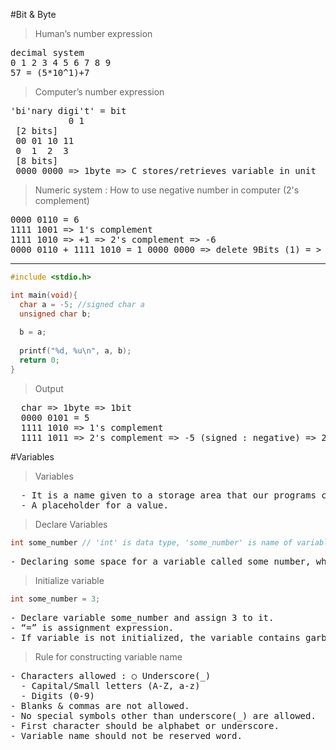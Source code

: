 #Bit & Byte
>Human’s number expression

<pre>decimal system
0 1 2 3 4 5 6 7 8 9
57 = (5*10^1)+7
</pre>

> Computer’s number expression

<pre>
'bi'nary digi't' = bit
  		   0 1
 [2 bits]
 00 01 10 11
 0  1  2  3
 [8 bits]
 0000 0000 => 1byte => C stores/retrieves variable in unit
</pre>

> Numeric system : How to use negative number in computer (2's complement)

<pre>
0000 0110 = 6
1111 1001 => 1's complement
1111 1010 => +1 => 2's complement => -6
0000 0110 + 1111 1010 = 1 0000 0000 => delete 9Bits (1) = > 0000 0000 => 0
</pre>
---
```c
#include <stdio.h>

int main(void){
  char a = -5; //signed char a
  unsigned char b;
  
  b = a;
  
  printf("%d, %u\n", a, b);
  return 0;
}
```

> Output

<pre>
  char => 1byte => 1bit
  0000 0101 = 5
  1111 1010 => 1's complement
  1111 1011 => 2's complement => -5 (signed : negative) => 251 (unsigned : postive)
</pre>

#Variables
> Variables

<pre>
  - It is a name given to a storage area that our programs can manipulate.
  - A placeholder for a value.
</pre>

> Declare Variables

```c
int some_number // 'int' is data type, 'some_number' is name of variable
```

<pre>
- Declaring some space for a variable called some_number, which will be used to store integer data.
</pre>

> Initialize variable

```c
int some_number = 3;
```

<pre>
- Declare variable some_number and assign 3 to it.
- “=” is assignment expression.
- If variable is not initialized, the variable contains garbage value. 
</pre>

>Rule for constructing variable name

<pre>
- Characters allowed : ○ Underscore(_)
  - Capital/Small letters (A-Z, a-z)
  - Digits (0-9)
- Blanks & commas are not allowed.
- No special symbols other than underscore(_) are allowed.
- First character should be alphabet or underscore.
- Variable name should not be reserved word.
</pre>
